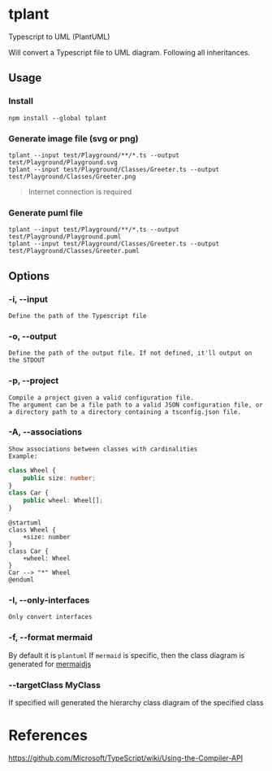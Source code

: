 # tplant
Typescript to UML (PlantUML)

Will convert a Typescript file to UML diagram. Following all inheritances.

## Usage

### Install
```shell
npm install --global tplant
```

### Generate image file (svg or png)
```shell
tplant --input test/Playground/**/*.ts --output test/Playground/Playground.svg
tplant --input test/Playground/Classes/Greeter.ts --output test/Playground/Classes/Greeter.png
```
> Internet connection is required

### Generate puml file
```shell
tplant --input test/Playground/**/*.ts --output test/Playground/Playground.puml
tplant --input test/Playground/Classes/Greeter.ts --output test/Playground/Classes/Greeter.puml
```

## Options

### -i, --input <path>
    Define the path of the Typescript file

### -o, --output <path>
    Define the path of the output file. If not defined, it'll output on the STDOUT

### -p, --project <path>
    Compile a project given a valid configuration file.
    The argument can be a file path to a valid JSON configuration file, or a directory path to a directory containing a tsconfig.json file.

### -A, --associations
    Show associations between classes with cardinalities
    Example:
```typescript
class Wheel {
    public size: number;
}
class Car {
    public wheel: Wheel[];
}
```
```plantuml
@startuml
class Wheel {
    +size: number
}
class Car {
    +wheel: Wheel
}
Car --> "*" Wheel
@enduml
```
### -I, --only-interfaces
    Only convert interfaces

### -f, --format mermaid

By default it is `plantuml`
If `mermaid` is specific, then the class diagram is generated for [mermaidjs](https://mermaid-js.github.io/mermaid/#/classDiagram)

### --targetClass MyClass

If specified will generated the hierarchy class diagram of the specified class

# References
https://github.com/Microsoft/TypeScript/wiki/Using-the-Compiler-API
